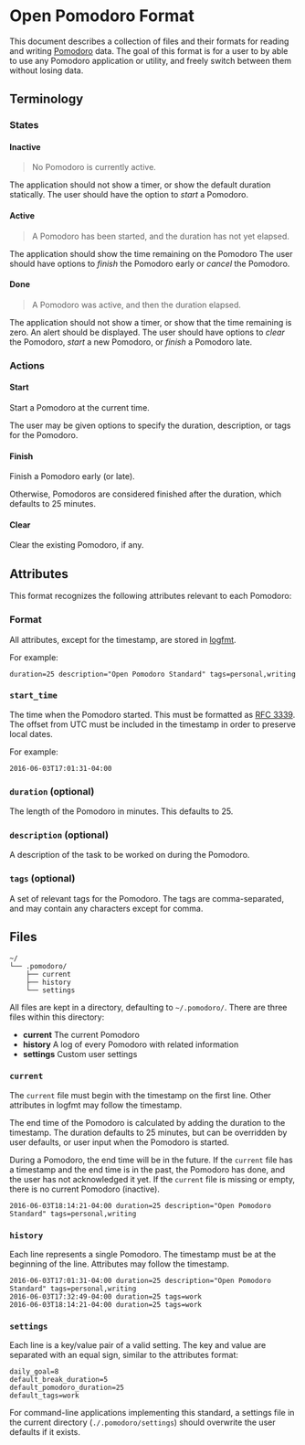 # Open Pomodoro Format

This document describes a collection of files and their formats for reading and writing [Pomodoro](https://en.wikipedia.org/wiki/Pomodoro_Technique) data.
The goal of this format is for a user to by able to use any Pomodoro application or utility, and freely switch between them without losing data.

## Terminology

### States

#### Inactive

> No Pomodoro is currently active.

The application should not show a timer, or show the default duration statically.
The user should have the option to *start* a Pomodoro.

#### Active

> A Pomodoro has been started, and the duration has not yet elapsed.

The application should show the time remaining on the Pomodoro
The user should have options to *finish* the Pomodoro early or *cancel* the Pomodoro.

#### Done

> A Pomodoro was active, and then the duration elapsed.

The application should not show a timer, or show that the time remaining is zero.
An alert should be displayed.
The user should have options to *clear* the Pomodoro, *start* a new Pomodoro, or *finish* a Pomodoro late.

### Actions

#### Start

Start a Pomodoro at the current time.

The user may be given options to specify the duration, description, or tags for the Pomodoro.

#### Finish

Finish a Pomodoro early (or late).

Otherwise, Pomodoros are considered finished after the duration, which defaults to 25 minutes.

#### Clear

Clear the existing Pomodoro, if any.

## Attributes

This format recognizes the following attributes relevant to each Pomodoro:

### Format

All attributes, except for the timestamp, are stored in [logfmt](https://brandur.org/logfmt).

For example:

```
duration=25 description="Open Pomodoro Standard" tags=personal,writing
```

### `start_time`

The time when the Pomodoro started.
This must be formatted as [RFC 3339](https://en.wikipedia.org/wiki/RFC_3339).
The offset from UTC must be included in the timestamp in order to preserve local dates.

For example:

```
2016-06-03T17:01:31-04:00
```

### `duration` (optional)

The length of the Pomodoro in minutes.
This defaults to 25.

### `description` (optional)

A description of the task to be worked on during the Pomodoro.

### `tags` (optional)

A set of relevant tags for the Pomodoro.
The tags are comma-separated, and may contain any characters except for comma.

## Files

```
~/
└── .pomodoro/
    ├── current
    ├── history
    └── settings
```

All files are kept in a directory, defaulting to `~/.pomodoro/`.
There are three files within this directory:

* **current** The current Pomodoro
* **history** A log of every Pomodoro with related information
* **settings** Custom user settings

### `current`

The `current` file must begin with the timestamp on the first line.
Other attributes in logfmt may follow the timestamp.

The end time of the Pomodoro is calculated by adding the duration to the timestamp.
The duration defaults to 25 minutes, but can be overridden by user defaults, or user input when the Pomodoro is started.

During a Pomodoro, the end time will be in the future.
If the `current` file has a timestamp and the end time is in the past, the Pomodoro has done, and the user has not acknowledged it yet.
If the `current` file is missing or empty, there is no current Pomodoro (inactive).

```
2016-06-03T18:14:21-04:00 duration=25 description="Open Pomodoro Standard" tags=personal,writing
```

### `history`

Each line represents a single Pomodoro.
The timestamp must be at the beginning of the line.
Attributes may follow the timestamp.

```
2016-06-03T17:01:31-04:00 duration=25 description="Open Pomodoro Standard" tags=personal,writing
2016-06-03T17:32:49-04:00 duration=25 tags=work
2016-06-03T18:14:21-04:00 duration=25 tags=work
```

### `settings`

Each line is a key/value pair of a valid setting.
The key and value are separated with an equal sign, similar to the attributes format:

```
daily_goal=8
default_break_duration=5
default_pomodoro_duration=25
default_tags=work
```

For command-line applications implementing this standard, a settings file in the current directory (`./.pomodoro/settings`) should overwrite the user defaults if it exists.
